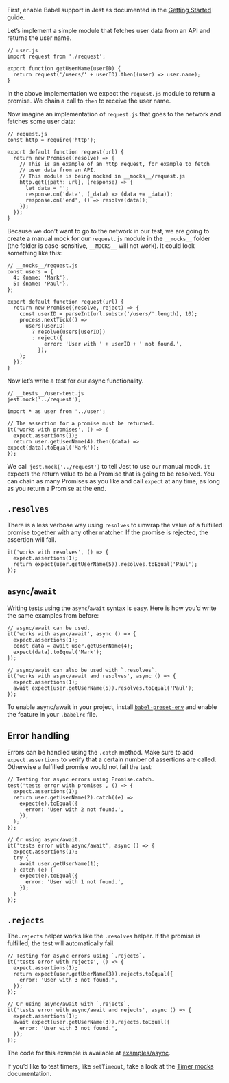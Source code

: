 First, enable Babel support in Jest as documented in the [Getting Started](GettingStarted.md#using-babel) guide.

Let’s implement a simple module that fetches user data from an API and returns the user name.

    // user.js
    import request from './request';

    export function getUserName(userID) {
      return request('/users/' + userID).then((user) => user.name);
    }

In the above implementation we expect the `request.js` module to return a promise. We chain a call to `then` to receive the user name.

Now imagine an implementation of `request.js` that goes to the network and fetches some user data:

    // request.js
    const http = require('http');

    export default function request(url) {
      return new Promise((resolve) => {
        // This is an example of an http request, for example to fetch
        // user data from an API.
        // This module is being mocked in __mocks__/request.js
        http.get({path: url}, (response) => {
          let data = '';
          response.on('data', (_data) => (data += _data));
          response.on('end', () => resolve(data));
        });
      });
    }

Because we don’t want to go to the network in our test, we are going to create a manual mock for our `request.js` module in the `__mocks__` folder (the folder is case-sensitive, `__MOCKS__` will not work). It could look something like this:

    // __mocks__/request.js
    const users = {
      4: {name: 'Mark'},
      5: {name: 'Paul'},
    };

    export default function request(url) {
      return new Promise((resolve, reject) => {
        const userID = parseInt(url.substr('/users/'.length), 10);
        process.nextTick(() =>
          users[userID]
            ? resolve(users[userID])
            : reject({
                error: 'User with ' + userID + ' not found.',
              }),
        );
      });
    }

Now let’s write a test for our async functionality.

    // __tests__/user-test.js
    jest.mock('../request');

    import * as user from '../user';

    // The assertion for a promise must be returned.
    it('works with promises', () => {
      expect.assertions(1);
      return user.getUserName(4).then((data) => expect(data).toEqual('Mark'));
    });

We call `jest.mock('../request')` to tell Jest to use our manual mock. `it` expects the return value to be a Promise that is going to be resolved. You can chain as many Promises as you like and call `expect` at any time, as long as you return a Promise at the end.

## `.resolves`

There is a less verbose way using `resolves` to unwrap the value of a fulfilled promise together with any other matcher. If the promise is rejected, the assertion will fail.

    it('works with resolves', () => {
      expect.assertions(1);
      return expect(user.getUserName(5)).resolves.toEqual('Paul');
    });

## `async`/`await`

Writing tests using the `async`/`await` syntax is easy. Here is how you’d write the same examples from before:

    // async/await can be used.
    it('works with async/await', async () => {
      expect.assertions(1);
      const data = await user.getUserName(4);
      expect(data).toEqual('Mark');
    });

    // async/await can also be used with `.resolves`.
    it('works with async/await and resolves', async () => {
      expect.assertions(1);
      await expect(user.getUserName(5)).resolves.toEqual('Paul');
    });

To enable async/await in your project, install [`babel-preset-env`](https://babeljs.io/docs/plugins/preset-env/) and enable the feature in your `.babelrc` file.

## Error handling

Errors can be handled using the `.catch` method. Make sure to add `expect.assertions` to verify that a certain number of assertions are called. Otherwise a fulfilled promise would not fail the test:

    // Testing for async errors using Promise.catch.
    test('tests error with promises', () => {
      expect.assertions(1);
      return user.getUserName(2).catch((e) =>
        expect(e).toEqual({
          error: 'User with 2 not found.',
        }),
      );
    });

    // Or using async/await.
    it('tests error with async/await', async () => {
      expect.assertions(1);
      try {
        await user.getUserName(1);
      } catch (e) {
        expect(e).toEqual({
          error: 'User with 1 not found.',
        });
      }
    });

## `.rejects`

The`.rejects` helper works like the `.resolves` helper. If the promise is fulfilled, the test will automatically fail.

    // Testing for async errors using `.rejects`.
    it('tests error with rejects', () => {
      expect.assertions(1);
      return expect(user.getUserName(3)).rejects.toEqual({
        error: 'User with 3 not found.',
      });
    });

    // Or using async/await with `.rejects`.
    it('tests error with async/await and rejects', async () => {
      expect.assertions(1);
      await expect(user.getUserName(3)).rejects.toEqual({
        error: 'User with 3 not found.',
      });
    });

The code for this example is available at [examples/async](https://github.com/facebook/jest/tree/master/examples/async).

If you’d like to test timers, like `setTimeout`, take a look at the [Timer mocks](TimerMocks.md) documentation.
